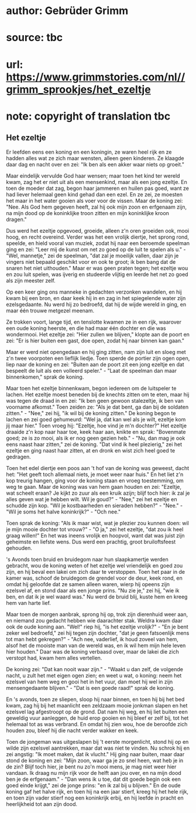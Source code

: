 # author: Gebrüder Grimm
# source: tbc
# url: https://www.grimmstories.com/nl//grimm_sprookjes/het_ezeltje
# note: copyright of translation tbc

## Het ezeltje 

Er leefden eens een koning en een koningin, ze waren heel rijk en ze
hadden alles wat ze zich maar wensten, alleen geen kinderen. Ze klaagde
daar dag en nacht over en zei: "Ik ben als een akker waar niets op
groeit."

Maar eindelijk vervulde God haar wensen; maar toen het kind ter wereld
kwam, zag het er niet uit als een mensenkind, maar als een jong ezeltje.
En toen de moeder dat zag, begon haar jammeren en huilen pas goed, want
ze had liever helemaal geen kind gehad dan een ezel. En ze zei, ze
moesten het maar in het water gooien als voer voor de vissen. Maar de
koning zei: "Nee. Als God hem gegeven heeft, zal hij ook mijn zoon en
erfgenaam zijn, na mijn dood op de koninklijke troon zitten en mijn
koninklijke kroon dragen."

Dus werd het ezeltje opgevoed, groeide, alleen z'n oren groeiden ook,
mooi hoog, en recht overeind. Verder was het een vrolijk diertje, het
sprong rond, speelde, en hield vooral van muziek, zodat hij naar een
beroemde speelman ging en zei: "Leer mij de kunst om net zo goed op de
luit te spelen als u." - "Wel, mannetje," zei de speelman, "dat zal
je moeilijk vallen, daar zijn je vingers niet bepaald geschikt voor en
ook te groot; ik ben bang dat de snaren het niet uithouden." Maar er
was geen praten tegen; het ezeltje wou en zou luit spelen, was ijverig
en studeerde vlijtig en leerde het net zo goed als zijn meester zelf.

Op een keer ging ons manneke in gedachten verzonken wandelen, en hij
kwam bij een bron, en daar keek hij in en zag in het spiegelende water
zijn ezelsgedaante. Nu werd hij zo bedroefd, dat hij de wijde wereld in
ging, en maar één trouwe metgezel meenam.

Ze trokken voort, lange tijd, en tenslotte kwamen ze in een rijk,
waarover een oude koning heerste, en die had maar één dochter en die was
wondermooi. Het ezeltje zei: "Hier zullen we blijven," klopte aan de
poort en zei: "Er is hier buiten een gast, doe open, zodat hij naar
binnen kan gaan."

Maar er werd niet opengedaan en hij ging zitten, nam zijn luit en sloeg
met z'n twee voorpoten een lieflijk liedje. Toen sperde de portier zijn
ogen open, liep naar de koning en zei: "Buiten aan de poort zit een
jong ezeltje en dat bespeelt de luit als een volleerd speler." - "Laat
de speelman dan maar binnenkomen," sprak de koning.

Maar toen het ezeltje binnenkwam, begon iedereen om de luitspeler te
lachen. Het ezeltje moest beneden bij de knechts zitten om te eten, maar
hij was tegen de draad in en zei: "Ik ben geen gewoon stalezeltje, ik
ben van voorname afkomst." Toen zeiden ze: "Als je dat bent, ga dan
bij de soldaten zitten." - "Nee," zei hij, "ik wil bij de koning
zitten." De koning begon te lachen en zei goed gehumeurd: "Wel ja, dat
kan wel als je wilt, ezeltje kom jij maar hier." Toen vroeg hij:
"Ezeltje, hoe vind je m'n dochter?" Het ezeltje draaide z'n kop naar
haar toe, keek haar aan, knikte en sprak: "Bovenmate goed; ze is zo
mooi, als ik er nog geen gezien heb." - "Nu, dan mag je ook eens naast
haar zitten," zei de koning. "Dat vind ik heel plezierig," zei het
ezeltje en ging naast haar zitten, at en dronk en wist zich heel goed te
gedragen.

Toen het edel diertje een poos aan 't hof van de koning was geweest,
dacht het: "Het geeft toch allemaal niets, je moet weer naar huis." En
het liet z'n kop treurig hangen, ging voor de koning staan en vroeg
toestemming, om weg te gaan. Maar de koning was van hem gaan houden en
zei: "Ezeltje, wat scheelt eraan? Je kijkt zo zuur als een kruik azijn;
blijf toch hier: ik zal je alles geven wat je hebben wilt. Wil je
goud?" - "Nee," zei het ezeltje en schudde zijn kop. "Wil je
kostbaarheden en sieraden hebben?" - "Nee." - "Wil je soms het halve
koninkrijk?" - "Och nee."

Toen sprak de koning: "Als ik maar wist, wat je plezier zou kunnen
doen: wil je mijn mooie dochter tot vrouw?" - "O ja," zei het
ezeltje, "dat zou ik heel graag willen!" En het was ineens vrolijk en
hoopvol, want dat was juist zijn geheimste en liefste wens. Dus werd een
prachtig, groot bruiloftsfeest gehouden.

's Avonds toen bruid en bruidegom naar hun slaapkamertje werden
gebracht, wou de koning weten of het ezeltje wel vriendelijk en goed zou
zijn, en hij beval een lakei om zich daar te verstoppen. Toen het paar
in de kamer was, schoof de bruidegom de grendel voor de deur, keek rond,
en omdat hij geloofde dat ze samen alleen waren, wierp hij opeens zijn
ezelsvel af, en stond daar als een jonge prins. "Nu zie je," zei hij,
"wie ik ben, en dat ik je wel waard was." Nu werd de bruid blij, kuste
hem en kreeg hem van harte lief.

Maar toen de morgen aanbrak, sprong hij op, trok zijn dierenhuid weer
aan, en niemand zou gedacht hebben wie daarachter stak. Weldra kwam daar
ook de oude koning aan. "Wel!" riep hij, "is het ezeltje vrolijk?" -
"En je bent zeker wel bedroefd," zei hij tegen zijn dochter, "dat je
geen fatsoenlijk mens tot man hebt gekregen?" - "Ach nee, vaderlief,
ik houd zoveel van hem, alsof het de mooiste man van de wereld was, en
ik wil hem mijn hele leven hier houden." Daar was de koning verbaasd
over, maar de lakei die zich verstopt had, kwam hem alles vertellen.

De koning zei: "Dat kan nooit waar zijn." - "Waakt u dan zelf, de
volgende nacht, u zult het met eigen ogen zien; en weet u wat, o koning:
neem het ezelsvel van hem weg en gooi het in het vuur, dan moet hij wel
in zijn mensengedaante blijven." - "Dat is een goede raad!" sprak de
koning.

En 's avonds, toen ze sliepen, sloop hij naar binnen, en toen hij bij
het bed kwam, zag hij bij het maanlicht een zeldzaam mooie jonkman
slapen en het ezelsvel lag afgestroopt op de grond. Dat nam hij weg, en
hij liet buiten een geweldig vuur aanleggen, de huid erop gooien en hij
bleef er zelf bij, tot het helemaal tot as was verbrand. En omdat hij
zien wou, hoe de beroofde zich houden zou, bleef hij die nacht verder
wakker en keek.

Toen de jongeman was uitgeslapen bij 't eerste morgenlicht, stond hij
op en wilde zijn ezelsvel aantrekken, maar dat was niet te vinden. Nu
schrok hij en zei angstig: "Ik moet maken, dat ik vlucht." Hij ging
naar buiten, maar daar stond de koning en zei: "Mijn zoon, waar ga je
zo snel heen, wat heb je in de zin? Blijf toch hier, je bent nu zo'n
mooi mens, je mag niet weer hier vandaan. Ik draag nu mijn rijk voor de
helft aan jou over, en na mijn dood ben je de erfgenaam." - "Dan wens
ik u toe, dat dit goede begin ook een goed einde krijgt," zei de jonge
prins: "en ik zal bij u blijven." En de oude koning gaf het halve
rijk, en toen hij na een jaar stierf, kreeg hij het hele rijk, en toen
zijn vader stierf nog een koninkrijk erbij, en hij leefde in pracht en
heerlijkheid tot aan zijn dood.

